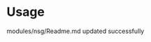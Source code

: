 # Usage

<!--- BEGIN_TF_DOCS --->
modules/nsg/Readme.md updated successfully

<!--- END_TF_DOCS --->

